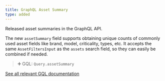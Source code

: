 ```yaml
---
title: GraphQL Asset Summary
type: added
---
```


Released asset summaries in the GraphQL API.

The new `assetSummary` field supports obtaining unique counts of commonly used asset fields like brand, model, criticality, types, etc.
It accepts the same `AssetFiltersInput` as the `assets` search field, so they can easily be combined if needed.

> ➕ GQL: `Query.assetSummary`

[See all relevant GQL documentation](https://developers.trackunit.com/reference/graphql-api-introduction)

